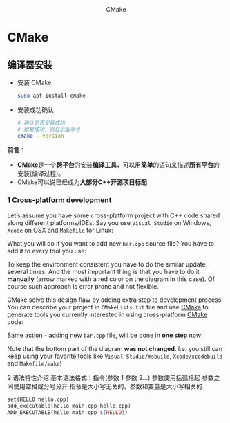 <div align="center">
CMake
</div> 

# CMake

## 编译器安装
- 安装 CMake
  ```bash
  sudo apt install cmake
  ```
- 安装成功确认
  ```bash
  # 确认是否安装成功
  # 如果成功，则显示版本号
  cmake --version
  ```

**前言**：

- **CMake**是一个**跨平台**的安装**编译工具**，可以用**简单**的语句来描述**所有平台**的安装(编译过程)。
- CMake可以说已经成为**大部分C++开源项目标配**

### **1 Cross-platform development**

Let’s assume you have some cross-platform project with C++ code shared along different platforms/IDEs. Say you use `Visual Studio` on Windows, `Xcode` on OSX and `Makefile` for Linux:

What you will do if you want to add new `bar.cpp` source file? You have to add it to every tool you use:

To keep the environment consistent you have to do the similar update several times. And the most important thing is that you have to do it **manually** (arrow marked with a red color on the diagram in this case). Of course such approach is error prone and not flexible.

CMake solve this design flaw by adding extra step to development process. You can describe your project in `CMakeLists.txt` file and use [CMake](https://cgold.readthedocs.io/en/latest/glossary/CMake.html#id1) to generate tools you currently interested in using cross-platform [CMake](https://cgold.readthedocs.io/en/latest/glossary/CMake.html#id1) code:

Same action - adding new `bar.cpp` file, will be done in **one step** now:

Note that the bottom part of the diagram **was not changed**. I.e. you still can keep using your favorite tools like `Visual Studio/msbuild`, `Xcode/xcodebuild` and `Makefile/make`!

2 语法特性介绍
基本语法格式：指令(参数 1 参数 2...)
参数使用括弧括起
参数之间使用空格或分号分开
指令是大小写无关的，参数和变量是大小写相关的
```Makefile
set(HELLO hello.cpp)
add_executable(hello main.cpp hello.cpp)
ADD_EXECUTABLE(hello main.cpp ${HELLO})
```
